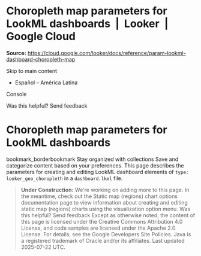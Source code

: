 # Choropleth map parameters for LookML dashboards  |  Looker  |  Google Cloud

**Source:** https://cloud.google.com/looker/docs/reference/param-lookml-dashboard-choropleth-map

Skip to main content 
  * Español – América Latina

Console 




Was this helpful?
Send feedback 
#  Choropleth map parameters for LookML dashboards
bookmark_borderbookmark Stay organized with collections  Save and categorize content based on your preferences.
This page describes the parameters for creating and editing LookML dashboard elements of `type: looker_geo_choropleth` in a `dashboard.lkml` file.
> **Under Construction:** We're working on adding more to this page. In the meantime, check out the Static map (regions) chart options documentation page to view information about creating and editing static map (regions) charts using the visualization option menu.
Was this helpful?
Send feedback 
Except as otherwise noted, the content of this page is licensed under the Creative Commons Attribution 4.0 License, and code samples are licensed under the Apache 2.0 License. For details, see the Google Developers Site Policies. Java is a registered trademark of Oracle and/or its affiliates.
Last updated 2025-07-22 UTC.


